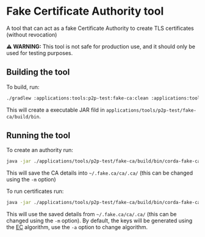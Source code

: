 # Fake Certificate Authority tool
A tool that can act as a fake Certificate Authority to create TLS certificates (without revocation)

**⚠ WARNING:** This tool is not safe for production use, and it should only be used for testing purposes.

## Building the tool

To build, run:
```bash
./gradlew :applications:tools:p2p-test:fake-ca:clean :applications:tools:p2p-test:fake-ca:appJar
```
This will create a executable JAR fild in `applications/tools/p2p-test/fake-ca/build/bin`.

## Running the tool

To create an authority run:
```bash
java -jar ./applications/tools/p2p-test/fake-ca/build/bin/corda-fake-ca* create-ca 
```
This will save the CA details into `~/.fake.ca/ca/.ca/` (this can be changed using the `-m` option)

To run certificates run:
```bash
java -jar ./applications/tools/p2p-test/fake-ca/build/bin/corda-fake-ca* create-certificate alice.com www.alice.com create-certificate www.bob.net bob.net 
```
This will use the saved details from `~/.fake.ca/ca/.ca/` (this can be changed using the `-m` option).
By default, the keys will be generated using the [EC](https://en.wikipedia.org/wiki/Elliptic_curve) algorithm, use the `-a` option to change algorithm.


